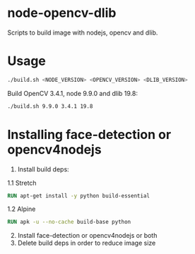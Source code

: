 # node-opencv-dlib

Scripts to build image with nodejs, opencv and dlib.

# Usage

``` bash
./build.sh <NODE_VERSION> <OPENCV_VERSION> <DLIB_VERSION>
```

Build OpenCV 3.4.1, node 9.9.0 and dlib 19.8:
``` bash
./build.sh 9.9.0 3.4.1 19.8
```

# Installing face-detection or opencv4nodejs

1. Install build deps:

1.1 Stretch

```Dockerfile
RUN apt-get install -y python build-essential 
```

1.2 Alpine

```Dockerfile
RUN apk -u --no-cache build-base python
```

2. Install face-detection or opencv4nodejs or both
3. Delete build deps in order to reduce image size
